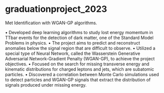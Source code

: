 # graduationproject_2023
Met Identification with WGAN-GP algorithms.

• Developed deep learning algorithms to study lost energy momentum in TTbar events for the detection of dark matter, one of the Standard Model Problems in physics.
• The project aims to predict and reconstruct anomalies below the signal region that are difficult to observe.
• Utilized a special type of Neural Network, called the Wasserstein Generative Adversarial Network-Gradient Penalty (WGAN-GP), to achieve the project objectives.
• Focused on the search for missing transverse energy and kinematic distributions for charged leptons and jets, which are subatomic particles.
• Discovered a correlation between Monte Carlo simulations used to detect particles and WGAN-GP signals that extract the distribution of signals produced under missing energy.
